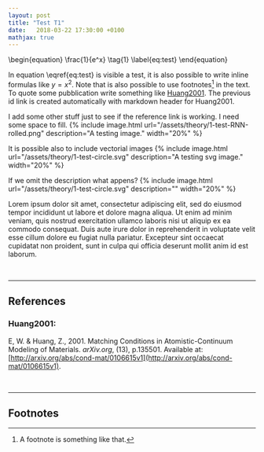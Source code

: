 ```yaml
---
layout: post
title: "Test T1"
date:   2018-03-22 17:30:00 +0100
mathjax: true
---
```


\begin{equation}
	\frac{1}{e^x} \tag{1}
	\label{eq:test}
\end{equation}

In equation \eqref{eq:test} is visible a test, it is also possible to
write inline formulas like $y=x^2$. Note that is also possible to use
footnotes[^fn1] in the text. To quote some pubblication write
something like [Huang2001](#huang2001). The previous id link is created automatically with markdown header for Huang2001.

I add some other stuff just to see if the reference link is working.
I need some space to fill.
{% include image.html url="/assets/theory/1-test-RNN-rolled.png" description="A testing image." width="20%" %}

It is possible also to include vectorial images
{% include image.html url="/assets/theory/1-test-circle.svg" description="A testing svg image." width="20%" %}

If we omit the description what appens?
{% include image.html url="/assets/theory/1-test-circle.svg" description="" width="20%" %}

Lorem ipsum dolor sit amet, consectetur adipiscing elit, sed do eiusmod tempor incididunt ut labore et dolore magna aliqua. Ut enim ad minim veniam, quis nostrud exercitation ullamco laboris nisi ut aliquip ex ea commodo consequat. Duis aute irure dolor in reprehenderit in voluptate velit esse cillum dolore eu fugiat nulla pariatur. Excepteur sint occaecat cupidatat non proident, sunt in culpa qui officia deserunt mollit anim id est laborum.

<br>

---

## References

### Huang2001:
E, W. & Huang, Z., 2001. Matching Conditions in Atomistic-Continuum Modeling of Materials. _arXiv.org_, (13), p.135501. Available at: [http://arxiv.org/abs/cond-mat/0106615v1](http://arxiv.org/abs/cond-mat/0106615v1).

<br>

---

## Footnotes

[^fn1]: A footnote is something like that.
